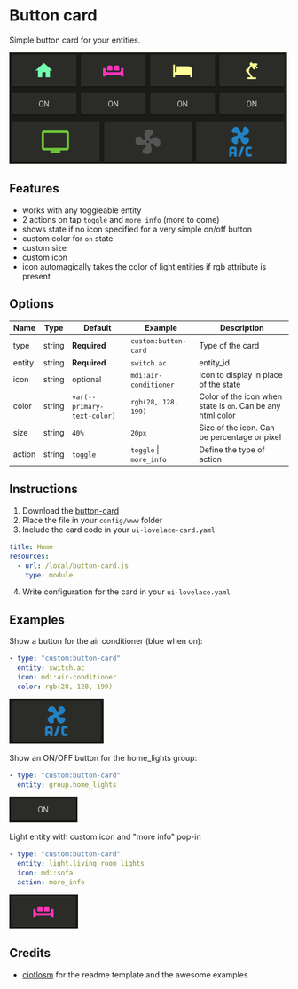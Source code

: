 # Button card

Simple button card for your entities. 

![all](all.png)

## Features

  - works with any toggleable entity
  - 2 actions on tap `toggle` and `more_info` (more to come)
  - shows state if no icon specified for a very simple on/off button
  - custom color for `on` state
  - custom size
  - custom icon
  - icon automagically takes the color of light entities if rgb attribute is present

## Options

| Name | Type | Default | Example   | Description
| ---- | ---- | ------- | --------- | -----------
| type | string | **Required** | `custom:button-card` | Type of the card
| entity | string | **Required** | `switch.ac` | entity_id
| icon | string | optional | `mdi:air-conditioner` | Icon to display in place of the state
| color | string | `var(--primary-text-color)` | `rgb(28, 128, 199)` |  Color of the icon when state is `on`. Can be any html color
| size | string | `40%` | `20px` | Size of the icon. Can be percentage or pixel
| action | string | `toggle` | `toggle` \| `more_info` | Define the type of action

## Instructions

1. Download the [button-card](https://raw.githubusercontent.com/kuuji/button-card/master/button-card.js)
2. Place the file in your `config/www` folder
3. Include the card code in your `ui-lovelace-card.yaml`
```yaml
title: Home
resources:
  - url: /local/button-card.js
    type: module
```
4. Write configuration for the card in your `ui-lovelace.yaml`

## Examples


Show a button for the air conditioner (blue when on):
```yaml
- type: "custom:button-card"
  entity: switch.ac
  icon: mdi:air-conditioner
  color: rgb(28, 128, 199)
```
![ac](ac.png)

Show an ON/OFF button for the home_lights group:
```yaml
- type: "custom:button-card"
  entity: group.home_lights
```
![no-icon](no_icon.png)

Light entity with custom icon and "more info" pop-in
```yaml
- type: "custom:button-card"
  entity: light.living_room_lights
  icon: mdi:sofa
  action: more_info
```
![sofa](sofa.png)

## Credits

  - [ciotlosm](https://github.com/ciotlosm) for the readme template and the awesome examples